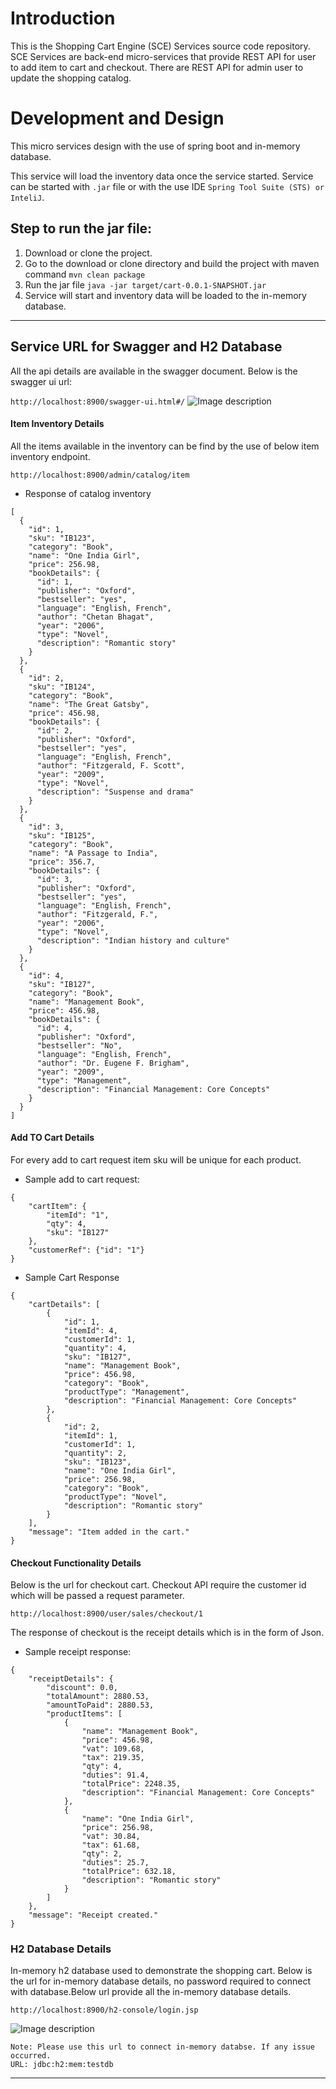 # Introduction

This is the Shopping Cart Engine (SCE) Services source code repository.  SCE Services are back-end micro-services that provide REST API for user to add item to cart and checkout. There are REST API for admin user to update the shopping catalog.


# Development and Design

This micro services design with the use of spring boot and in-memory database. 

This service will load the inventory data once the service started. Service can be started with `.jar`
file or with the use IDE `Spring Tool Suite (STS) or InteliJ`.

Step to run the jar file:
---

1) Download or clone the project.
2) Go to the download or clone directory and build the project with maven command `mvn clean package`
3) Run the jar file `java -jar target/cart-0.0.1-SNAPSHOT.jar` 
4) Service will start and inventory data will be loaded to the in-memory database.  
 
---

Service URL for Swagger and H2 Database
---
All the api details are available in the swagger document. Below is the swagger ui url:

`http://localhost:8900/swagger-ui.html#/`
![Image description](https://github.com/alokSNCR/shoppingkart/blob/master/swagger-cart.png)

#### Item Inventory Details
All the items available in the inventory can be find by the use of below item inventory endpoint.

`http://localhost:8900/admin/catalog/item`

- Response of catalog inventory
```$json
[
  {
    "id": 1,
    "sku": "IB123",
    "category": "Book",
    "name": "One India Girl",
    "price": 256.98,
    "bookDetails": {
      "id": 1,
      "publisher": "Oxford",
      "bestseller": "yes",
      "language": "English, French",
      "author": "Chetan Bhagat",
      "year": "2006",
      "type": "Novel",
      "description": "Romantic story"
    }
  },
  {
    "id": 2,
    "sku": "IB124",
    "category": "Book",
    "name": "The Great Gatsby",
    "price": 456.98,
    "bookDetails": {
      "id": 2,
      "publisher": "Oxford",
      "bestseller": "yes",
      "language": "English, French",
      "author": "Fitzgerald, F. Scott",
      "year": "2009",
      "type": "Novel",
      "description": "Suspense and drama"
    }
  },
  {
    "id": 3,
    "sku": "IB125",
    "category": "Book",
    "name": "A Passage to India",
    "price": 356.7,
    "bookDetails": {
      "id": 3,
      "publisher": "Oxford",
      "bestseller": "yes",
      "language": "English, French",
      "author": "Fitzgerald, F.",
      "year": "2006",
      "type": "Novel",
      "description": "Indian history and culture"
    }
  },
  {
    "id": 4,
    "sku": "IB127",
    "category": "Book",
    "name": "Management Book",
    "price": 456.98,
    "bookDetails": {
      "id": 4,
      "publisher": "Oxford",
      "bestseller": "No",
      "language": "English, French",
      "author": "Dr. Eugene F. Brigham",
      "year": "2009",
      "type": "Management",
      "description": "Financial Management: Core Concepts"
    }
  }
]
```

#### Add TO Cart Details
For every add to cart request item sku will be unique for each product.
- Sample add to cart request:
```$json
{
    "cartItem": {
        "itemId": "1",
        "qty": 4,
        "sku": "IB127"
    },
    "customerRef": {"id": "1"}
}
```

- Sample Cart Response
```$xslt
{
    "cartDetails": [
        {
            "id": 1,
            "itemId": 4,
            "customerId": 1,
            "quantity": 4,
            "sku": "IB127",
            "name": "Management Book",
            "price": 456.98,
            "category": "Book",
            "productType": "Management",
            "description": "Financial Management: Core Concepts"
        },
        {
            "id": 2,
            "itemId": 1,
            "customerId": 1,
            "quantity": 2,
            "sku": "IB123",
            "name": "One India Girl",
            "price": 256.98,
            "category": "Book",
            "productType": "Novel",
            "description": "Romantic story"
        }
    ],
    "message": "Item added in the cart."
}
```

#### Checkout Functionality Details
Below is the url for checkout cart. Checkout API require the customer id which will be passed a request parameter.

`http://localhost:8900/user/sales/checkout/1`

The response of checkout is the receipt details which is in the form of Json.

- Sample receipt response:
```$json
{
    "receiptDetails": {
        "discount": 0.0,
        "totalAmount": 2880.53,
        "amountToPaid": 2880.53,
        "productItems": [
            {
                "name": "Management Book",
                "price": 456.98,
                "vat": 109.68,
                "tax": 219.35,
                "qty": 4,
                "duties": 91.4,
                "totalPrice": 2248.35,
                "description": "Financial Management: Core Concepts"
            },
            {
                "name": "One India Girl",
                "price": 256.98,
                "vat": 30.84,
                "tax": 61.68,
                "qty": 2,
                "duties": 25.7,
                "totalPrice": 632.18,
                "description": "Romantic story"
            }
        ]
    },
    "message": "Receipt created."
}
```


### H2 Database Details
In-memory h2 database used to demonstrate the shopping cart. Below is the url for in-memory database details, no password required to connect with database.Below url provide all the in-memory database details.

`http://localhost:8900/h2-console/login.jsp`

![Image description](https://github.com/alokSNCR/shoppingkart/blob/master/h2-database.png)

    Note: Please use this url to connect in-memory databse. If any issue occurred.
    URL: jdbc:h2:mem:testdb
---